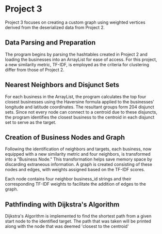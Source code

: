 # Project 3

Project 3 focuses on creating a custom graph using weighted vertices derived from the deserialized data from Project 2.

## Data Parsing and Preparation

The program begins by parsing the hashtables created in Project 2 and loading the businesses into an ArrayList for ease of access. For this project, a new similarity metric, TF-IDF, is employed as the criteria for clustering differ from those of Project 2.

## Nearest Neighbors and Disjunct Sets

For each business in the ArrayList, the program calculates the top four closest businesses using the Haversine formula applied to the businesses' longitude and latitude coordinates. The resultant groups form 204 disjunct sets. Since not every node can connect to a centroid due to these disjuncts, the program identifies the closest business to the centroid in each disjunct set to serve as the target.

## Creation of Business Nodes and Graph

Following the identification of neighbors and targets, each business, now equipped with a new similarity metric and four neighbors, is transformed into a "Business Node." This transformation helps save memory space by discarding extraneous information. A graph is created consisting of these nodes and edges, with weights assigned based on the TF-IDF scores.

Each node contains four neighbor business_id strings and their corresponding TF-IDF weights to facilitate the addition of edges to the graph.

## Pathfinding with Dijkstra's Algorithm

Dijkstra's Algorithm is implemented to find the shortest path from a given start node to the identified target. The path that was taken will be printed along with the node that was deemed 'closest to the centroid'

